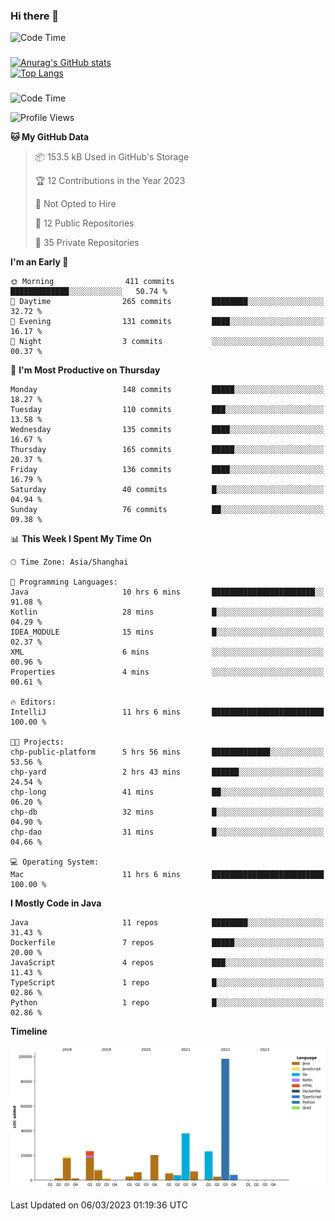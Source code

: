 ### Hi there 👋 

![Code Time](https://img.shields.io/endpoint?style=flat&url=https://codetime-api.datreks.com/badge/1061?logoColor=white%26project=%26recentMS=0%26showProject=false)

<!--
**Muyiafan/Muyiafan** is a ✨ _special_ ✨ repository because its `README.md` (this file) appears on your GitHub profile.

Here are some ideas to get you started:

- 🔭 I’m currently working on ...
- 🌱 I’m currently learning ...
- 👯 I’m looking to collaborate on ...
- 🤔 I’m looking for help with ...
- 💬 Ask me about ...
- 📫 How to reach me: ...
- 😄 Pronouns: ...
- ⚡ Fun fact: ...
-->

### 

[![Anurag's GitHub stats](https://github-readme-stats.vercel.app/api?username=Muyiafan)](https://github.com/anuraghazra/github-readme-stats)
<br>
[![Top Langs](https://github-readme-stats.vercel.app/api/top-langs/?username=Muyiafan)](https://github.com/anuraghazra/github-readme-stats)

### 

<!--START_SECTION:waka-->
![Code Time](http://img.shields.io/badge/Code%20Time-5%2C645%20hrs%2039%20mins-blue)

![Profile Views](http://img.shields.io/badge/Profile%20Views-0-blue)

**🐱 My GitHub Data** 

> 📦 153.5 kB Used in GitHub's Storage 
 > 
> 🏆 12 Contributions in the Year 2023
 > 
> 🚫 Not Opted to Hire
 > 
> 📜 12 Public Repositories 
 > 
> 🔑 35 Private Repositories 
 > 
**I'm an Early 🐤** 

```text
🌞 Morning                411 commits         █████████████░░░░░░░░░░░░   50.74 % 
🌆 Daytime                265 commits         ████████░░░░░░░░░░░░░░░░░   32.72 % 
🌃 Evening                131 commits         ████░░░░░░░░░░░░░░░░░░░░░   16.17 % 
🌙 Night                  3 commits           ░░░░░░░░░░░░░░░░░░░░░░░░░   00.37 % 
```
📅 **I'm Most Productive on Thursday** 

```text
Monday                   148 commits         █████░░░░░░░░░░░░░░░░░░░░   18.27 % 
Tuesday                  110 commits         ███░░░░░░░░░░░░░░░░░░░░░░   13.58 % 
Wednesday                135 commits         ████░░░░░░░░░░░░░░░░░░░░░   16.67 % 
Thursday                 165 commits         █████░░░░░░░░░░░░░░░░░░░░   20.37 % 
Friday                   136 commits         ████░░░░░░░░░░░░░░░░░░░░░   16.79 % 
Saturday                 40 commits          █░░░░░░░░░░░░░░░░░░░░░░░░   04.94 % 
Sunday                   76 commits          ██░░░░░░░░░░░░░░░░░░░░░░░   09.38 % 
```


📊 **This Week I Spent My Time On** 

```text
🕑︎ Time Zone: Asia/Shanghai

💬 Programming Languages: 
Java                     10 hrs 6 mins       ███████████████████████░░   91.08 % 
Kotlin                   28 mins             █░░░░░░░░░░░░░░░░░░░░░░░░   04.29 % 
IDEA_MODULE              15 mins             █░░░░░░░░░░░░░░░░░░░░░░░░   02.37 % 
XML                      6 mins              ░░░░░░░░░░░░░░░░░░░░░░░░░   00.96 % 
Properties               4 mins              ░░░░░░░░░░░░░░░░░░░░░░░░░   00.61 % 

🔥 Editors: 
IntelliJ                 11 hrs 6 mins       █████████████████████████   100.00 % 

🐱‍💻 Projects: 
chp-public-platform      5 hrs 56 mins       █████████████░░░░░░░░░░░░   53.56 % 
chp-yard                 2 hrs 43 mins       ██████░░░░░░░░░░░░░░░░░░░   24.54 % 
chp-long                 41 mins             ██░░░░░░░░░░░░░░░░░░░░░░░   06.20 % 
chp-db                   32 mins             █░░░░░░░░░░░░░░░░░░░░░░░░   04.90 % 
chp-dao                  31 mins             █░░░░░░░░░░░░░░░░░░░░░░░░   04.66 % 

💻 Operating System: 
Mac                      11 hrs 6 mins       █████████████████████████   100.00 % 
```

**I Mostly Code in Java** 

```text
Java                     11 repos            ████████░░░░░░░░░░░░░░░░░   31.43 % 
Dockerfile               7 repos             █████░░░░░░░░░░░░░░░░░░░░   20.00 % 
JavaScript               4 repos             ███░░░░░░░░░░░░░░░░░░░░░░   11.43 % 
TypeScript               1 repo              █░░░░░░░░░░░░░░░░░░░░░░░░   02.86 % 
Python                   1 repo              █░░░░░░░░░░░░░░░░░░░░░░░░   02.86 % 
```



**Timeline**

![Lines of Code chart](https://raw.githubusercontent.com/Muyiafan/Muyiafan/main/assets/bar_graph.png)


 Last Updated on 06/03/2023 01:19:36 UTC
<!--END_SECTION:waka-->
